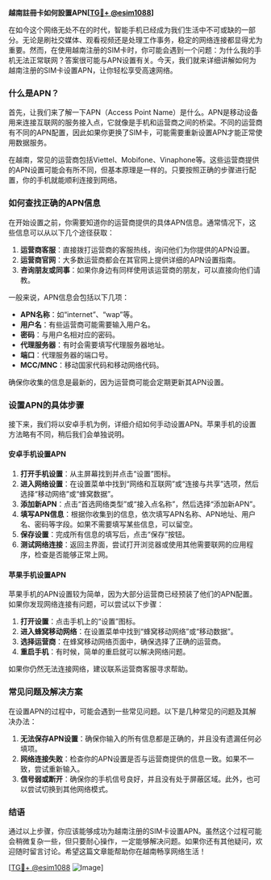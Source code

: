 **越南註冊卡如何設置APN[[TG💪+ @esim1088](https://t.me/s/esim1088)]**

在如今这个网络无处不在的时代，智能手机已经成为我们生活中不可或缺的一部分。无论是刷社交媒体、观看视频还是处理工作事务，稳定的网络连接都显得尤为重要。然而，在使用越南注册的SIM卡时，你可能会遇到一个问题：为什么我的手机无法正常联网？答案很可能与APN设置有关。今天，我们就来详细讲解如何为越南注册的SIM卡设置APN，让你轻松享受高速网络。

### 什么是APN？

首先，让我们来了解一下APN（Access Point Name）是什么。APN是移动设备用来连接互联网的服务接入点，它就像是手机和运营商之间的桥梁。不同的运营商有不同的APN配置，因此如果你更换了SIM卡，可能需要重新设置APN才能正常使用数据服务。

在越南，常见的运营商包括Viettel、Mobifone、Vinaphone等。这些运营商提供的APN设置可能会有所不同，但基本原理是一样的。只要按照正确的步骤进行配置，你的手机就能顺利连接到网络。

### 如何查找正确的APN信息

在开始设置之前，你需要知道你的运营商提供的具体APN信息。通常情况下，这些信息可以从以下几个途径获取：

1. **运营商客服**：直接拨打运营商的客服热线，询问他们为你提供的APN设置。
2. **运营商官网**：大多数运营商都会在其官网上提供详细的APN设置指南。
3. **咨询朋友或同事**：如果你身边有同样使用该运营商的朋友，可以直接向他们请教。

一般来说，APN信息会包括以下几项：
- **APN名称**：如“internet”、“wap”等。
- **用户名**：有些运营商可能需要输入用户名。
- **密码**：与用户名相对应的密码。
- **代理服务器**：有时会需要填写代理服务器地址。
- **端口**：代理服务器的端口号。
- **MCC/MNC**：移动国家代码和移动网络代码。

确保你收集的信息是最新的，因为运营商可能会定期更新其APN设置。

### 设置APN的具体步骤

接下来，我们将以安卓手机为例，详细介绍如何手动设置APN。苹果手机的设置方法略有不同，稍后我们会单独说明。

#### 安卓手机设置APN

1. **打开手机设置**：从主屏幕找到并点击“设置”图标。
2. **进入网络设置**：在设置菜单中找到“网络和互联网”或“连接与共享”选项，然后选择“移动网络”或“蜂窝数据”。
3. **添加新APN**：点击“首选网络类型”或“接入点名称”，然后选择“添加新APN”。
4. **填写APN信息**：根据你收集到的信息，依次填写APN名称、APN地址、用户名、密码等字段。如果不需要填写某些信息，可以留空。
5. **保存设置**：完成所有信息的填写后，点击“保存”按钮。
6. **测试网络连接**：返回主界面，尝试打开浏览器或使用其他需要联网的应用程序，检查是否能够正常上网。

#### 苹果手机设置APN

苹果手机的APN设置较为简单，因为大部分运营商已经预装了他们的APN配置。如果你发现网络连接有问题，可以尝试以下步骤：

1. **打开设置**：点击手机上的“设置”图标。
2. **进入蜂窝移动网络**：在设置菜单中找到“蜂窝移动网络”或“移动数据”。
3. **选择运营商**：在蜂窝移动网络页面中，确保选择了正确的运营商。
4. **重启手机**：有时候，简单的重启就可以解决网络问题。

如果你仍然无法连接网络，建议联系运营商客服寻求帮助。

### 常见问题及解决方案

在设置APN的过程中，可能会遇到一些常见问题。以下是几种常见的问题及其解决办法：

1. **无法保存APN设置**：确保你输入的所有信息都是正确的，并且没有遗漏任何必填项。
2. **网络连接失败**：检查你的APN设置是否与运营商提供的信息一致。如果不一致，尝试重新输入。
3. **信号弱或断开**：确保你的手机信号良好，并且没有处于屏蔽区域。此外，也可以尝试切换到其他网络模式。

### 结语

通过以上步骤，你应该能够成功为越南注册的SIM卡设置APN。虽然这个过程可能会稍微复杂一些，但只要耐心操作，一定能够解决问题。如果你还有其他疑问，欢迎随时留言讨论。希望这篇文章能帮助你在越南畅享网络生活！

[[TG💪+ @esim1088](https://t.me/s/esim1088) ![Image](https://i.postimg.cc/4NQfJmqS/Snipaste-2025-05-13-00-14-12.png)]